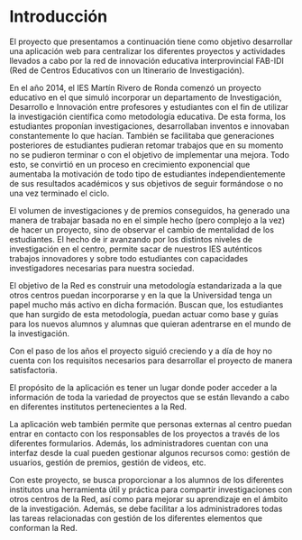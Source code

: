# Introducción

El proyecto que presentamos a continuación tiene como objetivo desarrollar una aplicación web para centralizar los diferentes proyectos y actividades llevados a cabo por la red de innovación educativa interprovincial FAB-IDI (Red de Centros Educativos con un Itinerario de Investigación).

En el año 2014, el IES Martín Rivero de Ronda comenzó un proyecto educativo en el que simuló incorporar un departamento de Investigación, Desarrollo e Innovación entre profesores y estudiantes con el fin de utilizar la investigación científica como metodología educativa. De esta forma, los estudiantes proponían investigaciones, desarrollaban inventos e innovaban constantemente lo que hacían. También se facilitaba que generaciones posteriores de estudiantes pudieran retomar trabajos que en su momento no se pudieron terminar o con el objetivo de implementar una mejora. Todo esto, se convirtió en un proceso en crecimiento exponencial que aumentaba la motivación de todo tipo de estudiantes independientemente de sus resultados académicos y sus objetivos de seguir formándose o no una vez terminado el ciclo.

El volumen de investigaciones y de premios conseguidos, ha generado una manera de trabajar basada no en el simple hecho (pero complejo a la vez) de hacer un proyecto, sino de observar el cambio de mentalidad de los estudiantes. El hecho de ir avanzando por los distintos niveles de investigación en el centro, permite sacar de nuestros IES auténticos trabajos innovadores y sobre todo estudiantes con capacidades investigadores necesarias para nuestra sociedad.

El objetivo de la Red es construir una metodología estandarizada a la que otros centros puedan incorporarse y en la que la Universidad tenga un papel mucho más activo en dicha formación. Buscan que, los estudiantes que han surgido de esta metodología, puedan actuar como base y guías para los nuevos alumnos y alumnas que quieran adentrarse en el mundo de la investigación.

Con el paso de los años el proyecto siguió creciendo y a día de hoy no cuenta con los requisitos necesarios para desarrollar el proyecto de manera satisfactoria.

El propósito de la aplicación es tener un lugar donde poder acceder a la información de toda la variedad de proyectos que se están llevando a cabo en diferentes institutos pertenecientes a la Red.

La aplicación web también permite que personas externas al centro puedan entrar en contacto con los responsables de los proyectos a través de los diferentes formularios. Además, los administradores cuentan con una interfaz desde la cual pueden gestionar algunos recursos como: gestión de usuarios, gestión de premios, gestión de videos, etc.

Con este proyecto, se busca proporcionar a los alumnos de los diferentes institutos una herramienta útil y práctica para compartir investigaciones con otros centros de la Red, así como para mejorar su aprendizaje en el ámbito de la investigación. Además, se debe facilitar a los administradores todas las tareas relacionadas con gestión de los diferentes elementos que conforman la Red.
